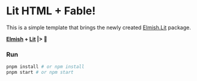 # Lit HTML + Fable!

[Elmish]: https://elmish.github.io/elmish/
[Lit]: https://lit.dev/docs/libraries/standalone-templates/
[Elmish.Lit]: https://github.com/alfonsogarciacaro/Elmish.Lit

This is a simple template that brings the newly created [Elmish.Lit] package.

**[Elmish] + [Lit] |> 💖**

### Run

```bash
pnpm install # or npm install
pnpm start # or npm start
```
